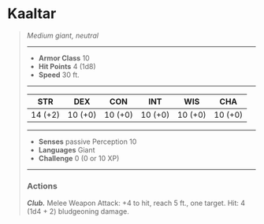 # Kaaltar
>*Medium giant, neutral*
>___
>- **Armor Class** 10
>- **Hit Points** 4 (1d8)
>- **Speed** 30 ft.
>___
>|STR|DEX|CON|INT|WIS|CHA|
>|:---:|:---:|:---:|:---:|:---:|:---:|
>|14 (+2)|10 (+0)|10 (+0)|10 (+0)|10 (+0)|10 (+0)|
>___
>- **Senses** passive Perception 10
>- **Languages** Giant
>- **Challenge** 0 (0 or 10 XP)
>___
>### Actions
>***Club.*** Melee Weapon Attack: +4 to hit, reach 5 ft., one target. Hit: 4 (1d4 + 2) bludgeoning damage.